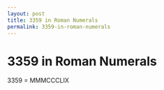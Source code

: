 ```yaml
---
layout: post
title: 3359 in Roman Numerals
permalink: 3359-in-roman-numerals
---
```


# 3359 in Roman Numerals

3359 = MMMCCCLIX
